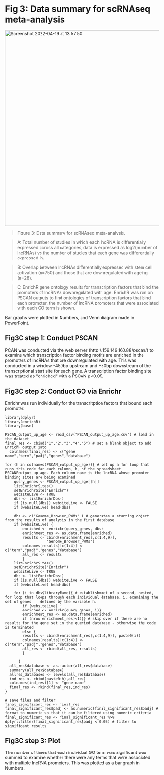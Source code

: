 # Fig 3: Data summary for scRNAseq meta-analysis 

<img width="639" alt="Screenshot 2022-04-19 at 13 57 50" src="https://user-images.githubusercontent.com/67189202/164009216-30ee741b-264d-4d9c-8446-53f16fcbf2ef.png">

> Figure 3: Data summary for scRNAseq meta-analysis. 

> A: Total number of studies in which each lncRNA is differentially expressed across all categories, data is expressed as log2(number of lncRNAs) vs the number of studies that each gene was differentially expressed in. 

> B: Overlap between lncRNAs differentially expressed with stem cell activation (n=750) and those that are downregulated with ageing (n=28). 

> C: EnrichR gene ontology results for transcription factors that bind the promoters of lncRNAs downregulated with age. EnrichR was run on PSCAN outputs to find ontologies of transcription factors that bind each promoter, the number of lncRNA promoters that were associated with each GO term is shown.

Bar graphs were plotted in Numbers, and Venn diagram made in PowerPoint.

## Fig3C step 1: Conduct PSCAN

PCAN was conducted via the web server (http://159.149.160.88/pscan/) to examine which transcription factor binding motifs are enriched in the promoters of lncRNAs that are downregulated with age.
This was conducted in a window -450bp upstream and +50bp downstream of the transcriptional start site for each gene.
A transcription factor binding site was treated as "enriched" with a PSCAN p<0.05.

## Fig3C step 2: Conduct GO via Enrichr

Enrichr was run individually for the transcritption factors that bound each promoter. 

```{r}
library(dplyr)
library(enrichR)
library(base)
```
```{r}
PSCAN_output_up_age <- read_csv("PSCAN_output_up_age.csv") # load in the dataset
final_res <- cbind("1","2","3","4","5") # set a blank object to add EnrichR output into
  colnames(final_res) <- c("gene name","term","padj","genes","database")

for (h in colnames(PSCAN_output_up_age)){ # set up a for loop that runs this code for each column, h, of the spreadsheet PSCANPoutput_up_age. Each column name is the lncRNA whose promoter binding sites are being examined
    query_genes <- PSCAN_output_up_age[[h]]
    listEnrichrSites()
    setEnrichrSite("Enrichr")
    websiteLive <- TRUE
    dbs <- listEnrichrDbs()
    if (is.null(dbs)) websiteLive <- FALSE
    if (websiteLive) head(dbs)

    dbs <- c("Genome_Browser_PWMs" ) # generates a starting object from the results of analysis in the first database
    if (websiteLive) {
        enriched <- enrichr(query_genes, dbs)
        enrichment_res <- as.data.frame(enriched)
        results <- cbind(enrichment_res[,c(1,4,9)],
                   "Genome_Browser_PWMs")
        colnames(results)[c(1:4)] <- c("term","padj","genes","database")
        all_res <- results 
        }
    listEnrichrSites()
    setEnrichrSite("Enrichr")
    websiteLive <- TRUE
    dbs <- listEnrichrDbs()
    if (is.null(dbs)) websiteLive <- FALSE
    if (websiteLive) head(dbs)

    for (i in dbs$libraryName){ # establishmnet of a second, nested, for loop that loops through each individual database, i, examining the set of genes    defined by the variable h.
        if (websiteLive) {
        enriched <- enrichr(query_genes, i)}
        enrichment_res <- as.data.frame(enriched)
        if (nrow(enrichment_res)<1){} # skip over if there are no results for the gene set in the queried database - otherwise the code is terminated
        else {
        results <- cbind(enrichment_res[,c(1,4,9)], paste0(i))
        colnames(results)[c(1:4)] <- c("term","padj","genes","database")
        all_res <- rbind(all_res, results) 
        }

      }
  all_res$database <- as.factor(all_res$database)
  summary(all_res$database)
  allres_databases <- levels(all_res$database)
  ind_res <- cbind(paste0(h),all_res)
  colnames(ind_res)[1] <- "gene name"
  final_res <- rbind(final_res,ind_res)
}

# save files and filter
final_significant_res <- final_res
final_significant_res$padj <- as.numeric(final_significant_res$padj) # format to numeric so that it can be filtered using numeric criteria
final_significant_res <- final_significant_res %>% dplyr::filter(final_significant_res$padj < 0.05) # filter to significant results
```
## Fig3C step 3: Plot

The number of times that each individual GO term was significant was summed to examine whether there were any terms that were associated with multiple lncRNA promoters.
This was plotted as a bar graph in Numbers.
